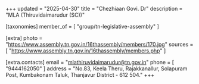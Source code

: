 +++
updated = "2025-04-30"
title = "Chezhiaan  Govi. Dr"
description = "MLA (Thiruvidaimarudur (SC))"

[taxonomies]
member_of = [
    "group/tn-legislative-assembly"
]

[extra]
photo = "https://www.assembly.tn.gov.in/16thassembly/members/170.jpg"
sources = [
    "https://www.assembly.tn.gov.in/16thassembly/members.php"
]

[extra.contacts]
email = "mlathiruvidaimarudur@tn.gov.in"
phone = [
    "9444162050"
]
address = "No.83,  Keela Theru, Rajakkanallur, Solapuram Post, Kumbakonam Taluk, Thanjavur  District - 612 504."
+++
